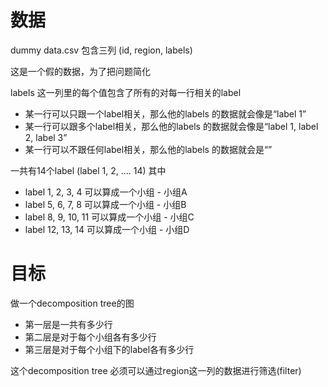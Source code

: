 # 数据
dummy data.csv 包含三列 (id, region, labels)

这是一个假的数据，为了把问题简化

labels 这一列里的每个值包含了所有的对每一行相关的label
- 某一行可以只跟一个label相关，那么他的labels 的数据就会像是“label 1”
- 某一行可以跟多个label相关，那么他的labels 的数据就会像是“label 1, label 2, label 3”
- 某一行可以不跟任何label相关，那么他的labels 的数据就会是“”

一共有14个label (label 1, 2, .... 14)
其中 
- label 1, 2, 3, 4 可以算成一个小组 - 小组A
- label 5, 6, 7, 8 可以算成一个小组 - 小组B
- label 8, 9, 10, 11 可以算成一个小组 - 小组C
- label 12, 13, 14 可以算成一个小组 - 小组D

# 目标
做一个decomposition tree的图
- 第一层是一共有多少行
- 第二层是对于每个小组各有多少行
- 第三层是对于每个小组下的label各有多少行

这个decomposition tree 必须可以通过region这一列的数据进行筛选(filter)

